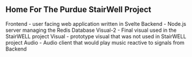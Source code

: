 ## Home For The Purdue StairWell Project

Frontend - user facing web application written in Svelte
Backend - Node.js server managing the Redis Database
Visual-2 - Final visual used in the StairWELL project
Visual - prototype visual that was not used in StairWELL project
Audio - Audio client that would play music reactive to signals from Backend
